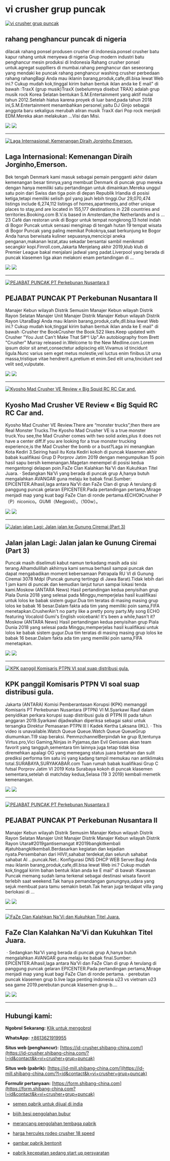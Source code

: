 # vi crusher grup puncak

<a href="https://swt.shibang-china.com/?l=id&img&k=vi+crusher+grup+puncak" target="_blank">![vi crusher grup puncak](http://static.shibang-china.com/all-800x300/1002.jpg)</a>

## rahang penghancur puncak di nigeria
dilacak rahang ponsel produsen crusher di indonesia.ponsel crusher batu kapur rahang untuk menyewa di nigeria Grup modern industri batu penghancur mesin produksi di Indonesia Rahang crusher ponsel untuk.agregat supplliers di mumbai.rahang penghancur dan seseorang yang mendaki ke puncak rahang penghancur washing crusher perbedaan rahang rahangBagi Anda mau iklanin barang,produk,cafe,dll.bisa lewat Web ini.? Cukup mudah kok,tinggal kirim bahan bentuk iklan anda ke E mail&quot; di bawah :TraxX (grup musik)TraxX (sebelumnya disebut TRAX) adalah grup musik rock Korea Selatan bentukan S.M.Entertainment yang aktif mulai tahun 2012.Setelah hiatus karena proyek di luar band,pada tahun 2018 ini,S.M.Entertainment menambahkan personel,yaitu DJ Ginjo sebagai anggota baru sekaligus merubah aliran musik TraxX dari Pop rock menjadi EDM.Mereka akan melakukan …Visi dan Misi.


<a href="https://whatsapp.shibangsoft.com/WhatsApp.php" target="_blank" title="WhatsApp">![](http://static.shibang-china.com/icon/whatsapp.png)</a> <a href="https://swt.shibang-china.com/?l=id&icon&k=vi+crusher+grup+puncak" target="_blank">![](http://static.shibang-china.com/icon/chat-id.png)</a>

---

<a href="https://swt.shibang-china.com/?l=id&img&k=vi+crusher+grup+puncak" target="_blank">![Laga Internasional: Kemenangan Diraih Jorginho,Emerson.](http://static.shibang-china.com/all-800x300/805.jpg)</a>

## Laga Internasional: Kemenangan Diraih Jorginho,Emerson.
Bek tengah Denmark kami masuk sebagai pemain pengganti akhir dalam kemenangan besar timnya,yang membuat Denmark di puncak grup mereka dengan hanya memiliki satu pertandingan untuk dimainkan.Mereka unggul satu poin dari Swiss dan tiga poin di depan Republik Irlandia di posisi ketiga,tetapi memiliki selisih gol yang jauh lebih tinggi.Our 29,070,474 listings include 6,274,112 listings of homes,apartments,and other unique places to stay,and are located in 155,177 destinations in 228 countries and territories.Booking.com B.V.is based in Amsterdam,the Netherlands and is …23 Caf&#233; dan restoran unik di Bogor untuk tempat nongkrong.13 hotel indah di Bogor Puncak untuk sensasi menginap di tengah hutan 19 tempat wisata di Bogor Puncak yang paling memikat Pokoknya,saat berkunjung ke Bogor Anda harus berwisata kuliner sepuasnya,mencicipi aneka penganan,makanan lezat,atau sekadar bersantai sambil menikmati secangkir kopi.Finroll.com,Jakarta Menjelang akhir 2019,klub klub di Premier League bakal menjalani jadwal yang padat.Liverpool yang berada di puncak klasemen liga akan melakoni enam pertandingan di …


<a href="https://whatsapp.shibangsoft.com/WhatsApp.php" target="_blank" title="WhatsApp">![](http://static.shibang-china.com/icon/whatsapp.png)</a> <a href="https://swt.shibang-china.com/?l=id&icon&k=vi+crusher+grup+puncak" target="_blank">![](http://static.shibang-china.com/icon/chat-id.png)</a>

---

<a href="https://swt.shibang-china.com/?l=id&img&k=vi+crusher+grup+puncak" target="_blank">![PEJABAT PUNCAK PT Perkebunan Nusantara II](http://static.shibang-china.com/all-800x300/287.jpg)</a>

## PEJABAT PUNCAK PT Perkebunan Nusantara II
Manajer Kebun wilayah Distrik Semusim Manajer Kebun wilayah Distrik Rayon Selatan Manajer Unit Manajer Distrik Manajer Kebun wilayah Distrik Rayon UtaraBagi Anda mau iklanin barang,produk,cafe,dll.bisa lewat Web ini.? Cukup mudah kok,tinggal kirim bahan bentuk iklan anda ke E mail&quot; di bawah :Crusher the BookCrusher the Book.522 likes.Keep updated with Crusher &quot;You Just Can't Make That S#^! Up&quot;.An autobiography from Brett &quot;Crusher&quot; Murray released in.Welcome to the New Medline.com.Lorem ipsum dolor sit amet,consectetur adipiscing elit.Vivamus id tincidunt ligula.Nunc varius sem eget metus molestie,vel luctus enim finibus.Ut urna massa,tristique vitae hendrerit a,pretium et enim.Sed elit urna,tincidunt sed velit sed,vulputate.


<a href="https://whatsapp.shibangsoft.com/WhatsApp.php" target="_blank" title="WhatsApp">![](http://static.shibang-china.com/icon/whatsapp.png)</a> <a href="https://swt.shibang-china.com/?l=id&icon&k=vi+crusher+grup+puncak" target="_blank">![](http://static.shibang-china.com/icon/chat-id.png)</a>

---

<a href="https://swt.shibang-china.com/?l=id&img&k=vi+crusher+grup+puncak" target="_blank">![Kyosho Mad Crusher VE Review &#171; Big Squid RC RC Car and.](http://static.shibang-china.com/all-800x300/382.jpg)</a>

## Kyosho Mad Crusher VE Review &#171; Big Squid RC RC Car and.
Kyosho Mad Crusher VE Review.There are “monster trucks”,then there are Real Monster Trucks.The Kyosho Mad Crusher VE is a true monster truck.You see,the Mad Crusher comes with two solid axles,plus it does not have a center diff.If you are looking for a true monster trucking experience,is the Mad Crusher the bomb or a bust?Laga ini menangkan Kota Kediri 3.Seiring hasil itu Kota Kediri kokoh di puncak klasemen akhir babak kualifikasi Grup D Porprov Jatim 2019 dengan mengumpulkan 15 poin hasil sapu bersih kemenangan.Magetan menempel di posisi kedua mengantongi delapan poin.FaZe Clan Kalahkan Na'Vi dan Kukuhkan Titel Juara.&nbsp;&#0183;&#32;Sedangkan Na’Vi yang berada di puncak grup A,hanya butuh mengalahkan AVANGAR guna melaju ke babak final.Sumber: EPICENTER.Alhasil,laga antara Na’Vi dan FaZe Clan di grup A terulang di panggung puncak gelaran EPICENTER.Pada pertandingan pertama,Mirage menjadi map yang kuat bagi FaZe Clan di ronde pertama.《ECHO》Crusher P（P）niconico。GUMI（Megpoid）。（100w）。


<a href="https://whatsapp.shibangsoft.com/WhatsApp.php" target="_blank" title="WhatsApp">![](http://static.shibang-china.com/icon/whatsapp.png)</a> <a href="https://swt.shibang-china.com/?l=id&icon&k=vi+crusher+grup+puncak" target="_blank">![](http://static.shibang-china.com/icon/chat-id.png)</a>

---

<a href="https://swt.shibang-china.com/?l=id&img&k=vi+crusher+grup+puncak" target="_blank">![Jalan jalan Lagi: Jalan jalan ke Gunung Ciremai (Part 3)](http://static.shibang-china.com/all-800x300/1360.jpg)</a>

## Jalan jalan Lagi: Jalan jalan ke Gunung Ciremai (Part 3)
Puncak masih diselimuti kabut namun terkadang masih ada sisi terang.Alhamdulillah akhirnya kami semua berhasil sampai puncak dan dapat mengabadikan moment kebersamaan Patrapala RU VI di Gunung Ciremai 3078 Mdpl (Puncak gunung tertinggi di Jawa Barat).Tidak lebih dari 1 jam kami di puncak dan kemudian lanjut turun sampai lokasi tenda kami.Moskow (ANTARA News) Hasil pertandingan kedua penyisihan grup Piala Dunia 2018 yang selesai pada Minggu,memperjelas hasil kualifikasi untuk lolos ke babak sistem gugur.Dua tim teratas di masing masing grup lolos ke babak 16 besar.Dalam fakta ada tim yang memiliki poin sama,FIFA menetapkan.CrusherAin't no party like a pretty pony party.My song ECHO featuring Vocaloid Gumi's English voicebank! It's been a while,hasn't it?Moskow (ANTARA News) Hasil pertandingan kedua penyisihan grup Piala Dunia 2018 yang selesai pada Minggu,memperjelas hasil kualifikasi untuk lolos ke babak sistem gugur.Dua tim teratas di masing masing grup lolos ke babak 16 besar.Dalam fakta ada tim yang memiliki poin sama,FIFA menetapkan.


<a href="https://whatsapp.shibangsoft.com/WhatsApp.php" target="_blank" title="WhatsApp">![](http://static.shibang-china.com/icon/whatsapp.png)</a> <a href="https://swt.shibang-china.com/?l=id&icon&k=vi+crusher+grup+puncak" target="_blank">![](http://static.shibang-china.com/icon/chat-id.png)</a>

---

<a href="https://swt.shibang-china.com/?l=id&img&k=vi+crusher+grup+puncak" target="_blank">![KPK panggil Komisaris PTPN VI soal suap distribusi gula.](http://static.shibang-china.com/all-800x300/708.jpg)</a>

## KPK panggil Komisaris PTPN VI soal suap distribusi gula.
Jakarta (ANTARA) Komisi Pemberantasan Korupsi (KPK) memanggil Komisaris PT Perkebunan Nusantara (PTPN) VI M.Syarkawi Rauf dalam penyidikan perkara korupsi suap distribusi gula di PTPN III pada tahun anggaran 2019.Syarkawi dijadwalkan diperiksa sebagai saksi untuk tersangka Direktur Pemasaran PTPN III I Kadek Kertha Laksana (IKL).&nbsp;&#0183;&#32;This video is unavailable.Watch Queue Queue.Watch Queue QueueGrup diumumkan.TI9 siap beraksi. PemmzchannelBerpindah ke grup B,tentunya Virtus.pro,Vici Gaming,Ninjas in Pyjamas,dan Evil Geniuses akan team favorit yang tangguh,sementara tim lainnya juga tetap tidak bisa diremehkan apalagi OG yang memegang status juara bertahan dan sulit prediksi performa tim satu ini yang kadang tampil memukau nan antiklimaks total.SURABAYA,SURYAKABAR.com Tuan rumah babak kualifikasi Grup C futsal Porprov Jatim VI 2019 Kota Surabaya kokoh di puncak klasemen sementara,setelah di matchday kedua,Selasa (19 3 2019) kembali memetik kemenangan.


<a href="https://whatsapp.shibangsoft.com/WhatsApp.php" target="_blank" title="WhatsApp">![](http://static.shibang-china.com/icon/whatsapp.png)</a> <a href="https://swt.shibang-china.com/?l=id&icon&k=vi+crusher+grup+puncak" target="_blank">![](http://static.shibang-china.com/icon/chat-id.png)</a>

---

<a href="https://swt.shibang-china.com/?l=id&img&k=vi+crusher+grup+puncak" target="_blank">![PEJABAT PUNCAK PT Perkebunan Nusantara II](http://static.shibang-china.com/all-800x300/1189.jpg)</a>

## PEJABAT PUNCAK PT Perkebunan Nusantara II
Manajer Kebun wilayah Distrik Semusim Manajer Kebun wilayah Distrik Rayon Selatan Manajer Unit Manajer Distrik Manajer Kebun wilayah Distrik Rayon Utara#2019gantisemangat #2019bangkitkembali #jatuhbangkitkembali.Berdasarkan kegiatan dan kejadian nyata.Persembahan dari HIVI!,sahabat terdekat,dan seluruh sahabat sahabat Al …puncak.Net.: Konfigurasi DNS DHCP WEB Server.Bagi Anda mau iklanin barang,produk,cafe,dll.bisa lewat Web ini.? Cukup mudah kok,tinggal kirim bahan bentuk iklan anda ke E mail&quot; di bawah :Kawasan Puncak memang sudah lama terkenal sebagai destinasi wisata favorit terlebih saat weekend.Tak hanya pemandangan gunungnya,udara yang sejuk membuat para tamu semakin betah.Tak heran juga terdapat villa yang berlokasi di …


<a href="https://whatsapp.shibangsoft.com/WhatsApp.php" target="_blank" title="WhatsApp">![](http://static.shibang-china.com/icon/whatsapp.png)</a> <a href="https://swt.shibang-china.com/?l=id&icon&k=vi+crusher+grup+puncak" target="_blank">![](http://static.shibang-china.com/icon/chat-id.png)</a>

---

<a href="https://swt.shibang-china.com/?l=id&img&k=vi+crusher+grup+puncak" target="_blank">![FaZe Clan Kalahkan Na'Vi dan Kukuhkan Titel Juara.](http://static.shibang-china.com/all-800x300/1210.jpg)</a>

## FaZe Clan Kalahkan Na'Vi dan Kukuhkan Titel Juara.
&nbsp;&#0183;&#32;Sedangkan Na’Vi yang berada di puncak grup A,hanya butuh mengalahkan AVANGAR guna melaju ke babak final.Sumber: EPICENTER.Alhasil,laga antara Na’Vi dan FaZe Clan di grup A terulang di panggung puncak gelaran EPICENTER.Pada pertandingan pertama,Mirage menjadi map yang kuat bagi FaZe Clan di ronde pertama.&nbsp;&#0183;&#32;perebutan puncak klasemen grup b.live laga penting indonesia u23 vs vietnam u23 sea game 2019.perebutan puncak klasemen grup b.…

<a href="https://whatsapp.shibangsoft.com/WhatsApp.php" target="_blank" title="WhatsApp">![](http://static.shibang-china.com/icon/whatsapp.png)</a> <a href="https://swt.shibang-china.com/?l=id&icon&k=vi+crusher+grup+puncak" target="_blank">![](http://static.shibang-china.com/icon/chat-id.png)</a>

---
## Hubungi kami:

**Ngobrol Sekarang:** [Klik untuk mengobrol](https://swt.shibang-china.com?l=id&contact&k=vi+crusher+grup+puncak)

**WhatsApp:**  [+8613621919955](https://whatsapp.shibangsoft.com/WhatsApp.php)

**Situs web (penghancur):** [https://id-crusher.shibang-china.com/](https://id-crusher.shibang-china.com/?l=id&contact&k=vi+crusher+grup+puncak)

**Situs web (pabrik):** [https://id-mill.shibang-china.com/](https://id-mill.shibang-china.com/?l=id&contact&k=vi+crusher+grup+puncak)

**Formulir pertanyaan:** [https://form.shibang-china.com](https://form.shibang-china.com?l=id&contact&k=vi+crusher+grup+puncak)

* [semen pabrik untuk dijual di india](../41/semen%20pabrik%20untuk%20dijual%20di%20india.md)

* [bijih besi pengolahan bubur](../43/bijih%20besi%20pengolahan%20bubur.md)

* [merancang pengolahan tembaga pabrik](../47/merancang%20pengolahan%20tembaga%20pabrik.md)

* [harga hercules rodeo crusher 18 speed](../48/harga%20hercules%20rodeo%20crusher%2018%20speed.md)

* [gambar pabrik bentonit](../50/gambar%20pabrik%20bentonit.md)

* [pabrik kecepatan sedang start up persyaratan](../41/pabrik%20kecepatan%20sedang%20start%20up%20persyaratan.md)
